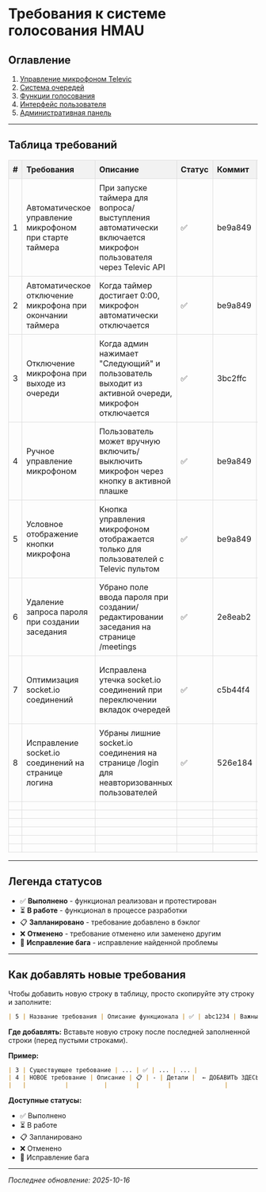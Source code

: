 # Требования к системе голосования HMAU

<style>
table {
  border-collapse: collapse;
  width: 100%;
}
th, td {
  border: 1px solid #ddd;
  padding: 8px;
  text-align: left;
}
th {
  background-color: #f2f2f2;
}
</style>

## Оглавление

1. [Управление микрофоном Televic](#управление-микрофоном-televic)
2. [Система очередей](#система-очередей)
3. [Функции голосования](#функции-голосования)
4. [Интерфейс пользователя](#интерфейс-пользователя)
5. [Административная панель](#административная-панель)

---

## Таблица требований

| # | Требования | Описание | Статус | Коммит | Важные детали |
|---|-----------|----------|--------|--------|---------------|
| 1 | Автоматическое управление микрофоном при старте таймера | При запуске таймера для вопроса/выступления автоматически включается микрофон пользователя через Televic API | ✅ | be9a849 | Проверка televicExternalId, иконки 🔊/🔇, работает для QUESTION и SPEECH очередей |
| 2 | Автоматическое отключение микрофона при окончании таймера | Когда таймер достигает 0:00, микрофон автоматически отключается | ✅ | be9a849 | useEffect отслеживает timeLeft === 0, API /api/televic/microphone/toggle |
| 3 | Отключение микрофона при выходе из очереди | Когда админ нажимает "Следующий" и пользователь выходит из активной очереди, микрофон отключается | ✅ | 3bc2ffc | Отслеживает questionEntry/speechEntry === null или status !== 'ACTIVE' |
| 4 | Ручное управление микрофоном | Пользователь может вручную включить/выключить микрофон через кнопку в активной плашке | ✅ | be9a849 | Функция handleMicToggle, кнопка 🔊/🔇 в UI |
| 5 | Условное отображение кнопки микрофона | Кнопка управления микрофоном отображается только для пользователей с Televic пультом | ✅ | be9a849 | Проверка hasTelevicLink через /api/users/:id, кнопки очереди видны всем |
| 6 | Удаление запроса пароля при создании заседания | Убрано поле ввода пароля при создании/редактировании заседания на странице /meetings | ✅ | 2e8eab2 | Удалено состояние password, поле input и параметр в onSubmit. API не проверяет пароль. |
| 7 | Оптимизация socket.io соединений | Исправлена утечка socket.io соединений при переключении вкладок очередей | ✅ | c5b44f4 | Убрана зависимость activeTab из useEffect в QueueBlock.jsx. Сокет создается один раз при mount. Снижение с 5+ до 1-2 соединений. |
| 8 | Исправление socket.io соединений на странице логина | Убраны лишние socket.io соединения на странице /login для неавторизованных пользователей | ✅ | 526e184 | Добавлена проверка if (!user) в App.jsx:72. Сокет создается только после успешной авторизации. На странице логина 0 соединений вместо 4. |
|   |           |          |        |        |               |
|   |           |          |        |        |               |
|   |           |          |        |        |               |
|   |           |          |        |        |               |
|   |           |          |        |        |               |
|   |           |          |        |        |               |

---

## Легенда статусов

- ✅ **Выполнено** - функционал реализован и протестирован
- ⏳ **В работе** - функционал в процессе разработки
- 📋 **Запланировано** - требование добавлено в бэклог
- ❌ **Отменено** - требование отменено или заменено другим
- 🐛 **Исправление бага** - исправление найденной проблемы

---

## Как добавлять новые требования

Чтобы добавить новую строку в таблицу, просто скопируйте эту строку и заполните:

```markdown
| 5 | Название требования | Описание функционала | ✅ | abc1234 | Важные детали |
```

**Где добавлять:** Вставьте новую строку после последней заполненной строки (перед пустыми строками).

**Пример:**
```markdown
| 3 | Существующее требование | ... | ✅ | ... | ... |
| 4 | НОВОЕ требование | Описание | 📋 | - | Детали |  ← ДОБАВИТЬ ЗДЕСЬ
|   |           |          |        |        |               |
```

**Доступные статусы:**
- ✅ Выполнено
- ⏳ В работе
- 📋 Запланировано
- ❌ Отменено
- 🐛 Исправление бага

---

*Последнее обновление: 2025-10-16*
